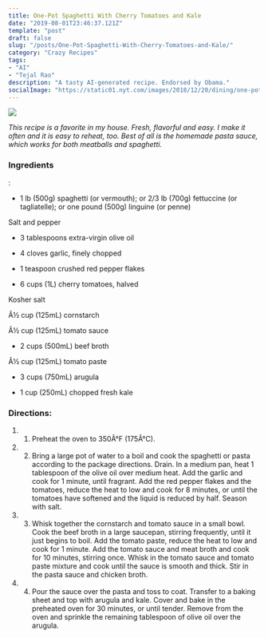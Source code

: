 ```yaml
---
title: One-Pot Spaghetti With Cherry Tomatoes and Kale
date: "2019-08-01T23:46:37.121Z"
template: "post"
draft: false
slug: "/posts/One-Pot-Spaghetti-With-Cherry-Tomatoes-and-Kale/"
category: "Crazy Recipes"
tags:
- "AI"
- "Tejal Rao"
description: "A tasty AI-generated recipe. Endorsed by Obama."
socialImage: "https://static01.nyt.com/images/2018/12/20/dining/one-pot-spaghetti-tomatoes-kale-horizontal/one-pot-spaghetti-tomatoes-kale-horizontal-threeByTwoMediumAt2X-v2.jpg"
---
```


![](https://static01.nyt.com/images/2018/12/20/dining/one-pot-spaghetti-tomatoes-kale-horizontal/one-pot-spaghetti-tomatoes-kale-horizontal-threeByTwoMediumAt2X-v2.jpg)

*This recipe is a favorite in my house. Fresh, flavorful and easy. I make it often and it is easy to reheat, too. Best of all is the homemade pasta sauce, which works for both meatballs and spaghetti.*
### Ingredients

:

* 1 lb (500g) spaghetti (or vermouth); or 2/3 lb (700g) fettuccine (or tagliatelle); or one pound (500g) linguine (or penne)

Salt and pepper

* 3 tablespoons extra-virgin olive oil

* 4 cloves garlic, finely chopped

* 1 teaspoon crushed red pepper flakes

* 6 cups (1L) cherry tomatoes, halved

Kosher salt

Â½ cup (125mL) cornstarch

Â½ cup (125mL) tomato sauce

* 2 cups (500mL) beef broth

Â½ cup (125mL) tomato paste

* 3 cups (750mL) arugula

* 1 cup (250mL) chopped fresh kale
### Directions:

1. 1. Preheat the oven to 350Â°F (175Â°C).

1. 2. Bring a large pot of water to a boil and cook the spaghetti or pasta according to the package directions. Drain. In a medium pan, heat 1 tablespoon of the olive oil over medium heat. Add the garlic and cook for 1 minute, until fragrant. Add the red pepper flakes and the tomatoes, reduce the heat to low and cook for 8 minutes, or until the tomatoes have softened and the liquid is reduced by half. Season with salt.

1. 3. Whisk together the cornstarch and tomato sauce in a small bowl. Cook the beef broth in a large saucepan, stirring frequently, until it just begins to boil. Add the tomato paste, reduce the heat to low and cook for 1 minute. Add the tomato sauce and meat broth and cook for 10 minutes, stirring once. Whisk in the tomato sauce and tomato paste mixture and cook until the sauce is smooth and thick. Stir in the pasta sauce and chicken broth.

1. 4. Pour the sauce over the pasta and toss to coat. Transfer to a baking sheet and top with arugula and kale. Cover and bake in the preheated oven for 30 minutes, or until tender. Remove from the oven and sprinkle the remaining tablespoon of olive oil over the arugula.

